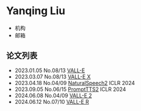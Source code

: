 # Yanqing Liu

- 机构
- 邮箱

## 论文列表

- 2023.01.05 No.08/13 [VALL-E](../Models/Speech_LLM/2023.01.05_VALL-E.md)
- 2023.03.07 No.08/13 [VALL-E X](../Models/Speech_LLM/2023.03.07_VALL-E_X.md)
- 2023.04.18 No.04/09 [NaturalSpeech2](../Models/Diffusion/2023.04.18_NaturalSpeech2.md) ICLR 2024
- 2023.09.05 No.06/15 [PromptTTS2](../Models/Prompt/2023.09.05_PromptTTS2.md) ICLR 2024
- 2024.06.08 No.04/09 [VALL-E 2](../Models/Speech_LLM/2024.06.08_VALL-E2.md)
- 2024.06.12 No.07/10 [VALL-E R](../Models/Speech_LLM/2024.06.12_VALL-E_R.md)